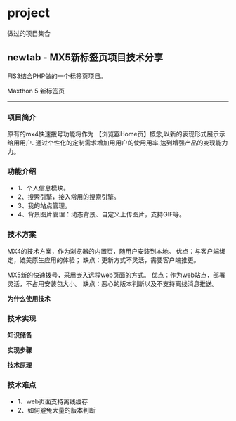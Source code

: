# project

做过的项目集合

## newtab - MX5新标签页项目技术分享

FIS3结合PHP做的一个标签页项目。

Maxthon 5 新标签页

---

### 项目简介

原有的mx4快速拨号功能将作为 【浏览器Home页】概念,以新的表现形式展⽰示给⽤用户.
通过个性化的定制需求增加⽤用户的使⽤用率,达到增强产品的变现能⼒力。

### 功能介绍

* 1、个人信息模块。
* 2、搜索引擎，接入常用的搜索引擎。
* 3、我的站点管理。
* 4、背景图片管理：动态背景、自定义上传图片，支持GIF等。

### 技术方案

MX4的技术方案，作为浏览器的内置页，随用户安装到本地。
优点：与客户端绑定，媲美原生应用的体验；
缺点：更新方式不灵活，需要客户端推更。

MX5新的快速拨号，采用嵌入远程web页面的方式。
优点：作为web站点，部署灵活，不占用安装包大小。
缺点：恶心的版本判断以及不支持离线消息推送。

**为什么使用技术**


### 技术实现

**知识储备**



**实现步骤**


**技术原理**




### 技术难点

* 1、web页面支持离线缓存
* 2、如何避免大量的版本判断